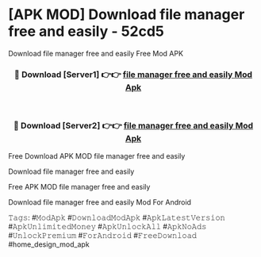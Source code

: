 # [APK MOD] Download  file manager free and easily - 52cd5
Download file manager free and easily Free Mod APK

<div align="center">
<h3>🔴 Download [Server1] 👉👉 <a href="https://apk-comot.site?title=file_manager_free_and_easily">file manager free and easily Mod Apk</a></h3><br>

<h3>🔴 Download [Server2] 👉👉 <a href="https://apk-comot.site?title=file_manager_free_and_easily">file manager free and easily Mod Apk</a></h3>
</div>


Free Download APK MOD file manager free and easily

Download file manager free and easily 

Free APK MOD file manager free and easily 

Download file manager free and easily Mod For Android

𝚃𝚊𝚐𝚜: #𝙼𝚘𝚍𝙰𝚙𝚔 #𝙳𝚘𝚠𝚗𝚕𝚘𝚊𝚍𝙼𝚘𝚍𝙰𝚙𝚔 #𝙰𝚙𝚔𝙻𝚊𝚝𝚎𝚜𝚝𝚅𝚎𝚛𝚜𝚒𝚘𝚗 #𝙰𝚙𝚔𝚄𝚗𝚕𝚒𝚖𝚒𝚝𝚎𝚍𝙼𝚘𝚗𝚎𝚢 #𝙰𝚙𝚔𝚄𝚗𝚕𝚘𝚌𝚔𝙰𝚕𝚕 #𝙰𝚙𝚔𝙽𝚘𝙰𝚍𝚜 #𝚄𝚗𝚕𝚘𝚌𝚔𝙿𝚛𝚎𝚖𝚒𝚞𝚖 #𝙵𝚘𝚛𝙰𝚗𝚍𝚛𝚘𝚒𝚍 #𝙵𝚛𝚎𝚎𝙳𝚘𝚠𝚗𝚕𝚘𝚊𝚍 #home_design_mod_apk